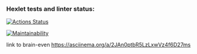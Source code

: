 ### Hexlet tests and linter status:
[![Actions Status](https://github.com/katgpt/php-project-45/actions/workflows/hexlet-check.yml/badge.svg)](https://github.com/katgpt/php-project-45/actions)

[![Maintainability](https://api.codeclimate.com/v1/badges/816117cee47511259957/maintainability)](https://codeclimate.com/github/katgpt/php-project-45/maintainability)

link to brain-even https://asciinema.org/a/2JAn0ptbR5LzLxwVz4f6D27ms